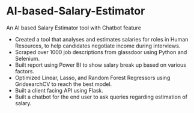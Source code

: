 # AI-based-Salary-Estimator
An AI based Salary Estimator tool with Chatbot feature

- Created a tool that analyses and estimates salaries for roles in Human Resources, to help candidates negotiate income during interviews.
- Scraped over 1000 job descriptions from glassdoor using Python and Selenium.
- Built report using Power BI to show salary break up based on various factors.
- Optimized Linear, Lasso, and Random Forest Regressors using GridsearchCV to reach the best model.
- Built a client facing API using Flask.
- Built a chatbot for the end user to ask queries regarding estimation of salary.
